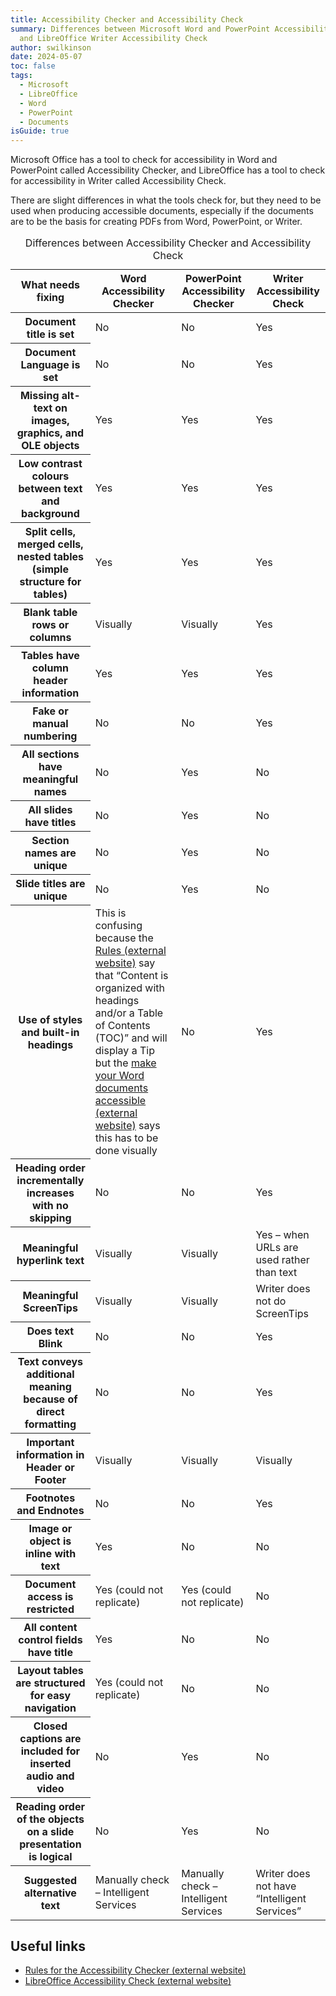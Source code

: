 ```yaml
---
title: Accessibility Checker and Accessibility Check
summary: Differences between Microsoft Word and PowerPoint Accessibility Checker
  and LibreOffice Writer Accessibility Check
author: swilkinson
date: 2024-05-07
toc: false
tags:
  - Microsoft
  - LibreOffice
  - Word
  - PowerPoint
  - Documents
isGuide: true
---
```

Microsoft Office has a tool to check for accessibility in Word and PowerPoint called Accessibility Checker,  and LibreOffice has a tool to check for accessibility in Writer called Accessibility Check.

There are slight differences in what the tools check for, but they need to be used when producing accessible documents, especially if the documents are to be the basis for creating PDFs from Word, PowerPoint, or Writer.

<table>
  <caption>Differences between Accessibility Checker and Accessibility Check</caption>
  <thead>
    <tr>
      <th scope="col">What needs fixing</th>
      <th scope="col">Word Accessibility Checker</th>
      <th scope="col">PowerPoint Accessibility Checker</th>
      <th scope="col">Writer Accessibility Check</th>
    </tr>
  </thead>
  <tbody>
    <tr>
      <th scope="row">Document title is set</th>
      <td>No</td>
      <td>No</td>
      <td>Yes</td>
	</tr>
	<tr>
      <th scope="row">Document Language is set</th>
      <td>No</td>
      <td>No</td>
      <td>Yes</td>
	</tr>
	<tr>
      <th scope="row">Missing alt-text on images, graphics, and OLE objects</th>
      <td>Yes</td>
      <td>Yes</td>
      <td>Yes</td>
	</tr>
	<tr>
      <th scope="row">Low contrast colours between text and background</th>
      <td>Yes</td>
      <td>Yes</td>
      <td>Yes</td>
	</tr>
	<tr>
      <th scope="row">Split cells, merged cells, nested tables (simple structure for tables)</th>
      <td>Yes</td>
      <td>Yes</td>
      <td>Yes</td>
	</tr>
	<tr>
      <th scope="row">Blank table rows or columns</th>
      <td>Visually</td>
      <td>Visually</td>
      <td>Yes</td>
	</tr>
	<tr>
      <th scope="row">Tables have column header information</th>
      <td>Yes</td>
      <td>Yes</td>
      <td>Yes</td>
	</tr>
	<tr>
      <th scope="row">Fake or manual numbering</th>
      <td>No</td>
      <td>No</td>
      <td>Yes</td>
	</tr>
	<tr>
      <th scope="row">All sections have meaningful names</th>
      <td>No</td>
      <td>Yes</td>
      <td>No</td>
	</tr>
	<tr>
      <th scope="row">All slides have titles</th>
      <td>No</td>
      <td>Yes</td>
      <td>No</td>
	</tr>
	<tr>
      <th scope="row">Section names are unique</th>
     <td>No</td>
      <td>Yes</td>
      <td>No</td>
	</tr>
	<tr>
      <th scope="row">Slide titles are unique</th>
      <td>No</td>
      <td>Yes</td>
      <td>No</td>      
	</tr>
	<tr>
      <th scope="row">Use of styles and built-in headings</th>
      <td>This is confusing because the <a href="https://support.microsoft.com/en-gb/office/rules-for-the-accessibility-checker-651e08f2-0fc3-4e10-aaca-74b4a67101c1#ID0EDL">Rules (external website)</a> say that “Content is organized with headings and/or a Table of Contents (TOC)” and will display a Tip but the <a href="https://support.microsoft.com/en-gb/office/make-your-word-documents-accessible-to-people-with-disabilities-d9bf3683-87ac-47ea-b91a-78dcacb3c66d">make your Word documents accessible (external website)</a> says this has to be done visually</td>
      <td>No</td>
      <td>Yes</td>
	</tr>
	<tr>
      <th scope="row">Heading order incrementally increases with no skipping</th>
      <td>No</td>
      <td>No</td>
      <td>Yes</td>
	</tr>
	<tr>
      <th scope="row">Meaningful hyperlink text</th>
      <td>Visually</td>
      <td>Visually</td>
      <td>Yes – when URLs are used rather than text</td>
	</tr>
	<tr>
      <th scope="row">Meaningful ScreenTips</th>
      <td>Visually</td>
      <td>Visually</td>
      <td>Writer does not do ScreenTips</td>
	</tr>
	<tr>
      <th scope="row">Does text Blink</th>
      <td>No</td>
      <td>No</td>
      <td>Yes</td>
	</tr>
	<tr>
      <th scope="row">Text conveys additional meaning because of direct formatting</th>
      <td>No</td>
      <td>No</td>
      <td>Yes</td>
	</tr>
	<tr>
      <th scope="row">Important information in Header or Footer</th>
      <td>Visually</td>
      <td>Visually</td>
      <td>Visually</td>
	</tr>
	<tr>
      <th scope="row">Footnotes and Endnotes</th>
      <td>No</td>
      <td>No</td>
      <td>Yes</td>
	</tr>
	<tr>
      <th scope="row">Image or object is inline with text</th>
      <td>Yes</td>
      <td>No</td>
      <td>No</td>      
	</tr>
	<tr>
      <th scope="row">Document access is restricted</th>
      <td>Yes (could not replicate)</td>
      <td>Yes (could not replicate)</td>
      <td>No</td>
	</tr>
	<tr>
      <th scope="row">All content control fields have title</th>
      <td>Yes</td>
      <td>No</td>
      <td>No</td>      
	</tr>
	<tr>
      <th scope="row">Layout tables are structured for easy navigation</th>
      <td>Yes (could not replicate)</td>
      <td>No</td>
      <td>No</td>
	</tr>
	<tr>
      <th scope="row">Closed captions are included for inserted audio and video</th>
      <td>No</td>
      <td>Yes</td>
      <td>No</td>
	</tr>
	<tr>
      <th scope="row">Reading order of the objects on a slide presentation is logical</th>
      <td>No</td>
      <td>Yes</td>
      <td>No</td>
	</tr>
	<tr>
      <th scope="row">Suggested alternative text</th>
      <td>Manually check – Intelligent Services</td>
      <td>Manually check – Intelligent Services</td>
      <td>Writer does not have “Intelligent Services”</td>
	</tr>
  </tbody>
</table>

## Useful links

* [Rules for the Accessibility Checker (external website) ](https://support.microsoft.com/en-gb/office/rules-for-the-accessibility-checker-651e08f2-0fc3-4e10-aaca-74b4a67101c1) 
* [LibreOffice Accessibility Check (external website) ](https://help.libreoffice.org/latest/sq/text/swriter/01/accessibility_check.html)
